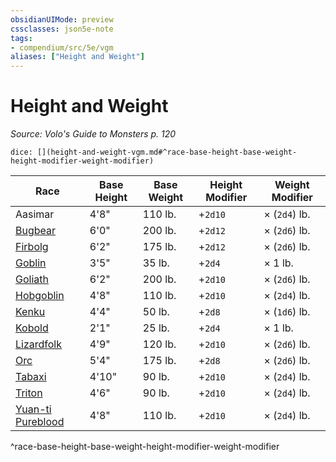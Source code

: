 ```yaml
---
obsidianUIMode: preview
cssclasses: json5e-note
tags:
- compendium/src/5e/vgm
aliases: ["Height and Weight"]
---
```

# Height and Weight
*Source: Volo's Guide to Monsters p. 120* 

`dice: [](height-and-weight-vgm.md#^race-base-height-base-weight-height-modifier-weight-modifier)`

| Race | Base Height | Base Weight | Height Modifier | Weight Modifier |
|------|-------------|-------------|-----------------|-----------------|
| Aasimar | 4'8" | 110 lb. | +`2d10` | × (`2d4`) lb. |
| [Bugbear](z_compendium/races/bugbear-mpmm.md) | 6'0" | 200 lb. | +`2d12` | × (`2d6`) lb. |
| [Firbolg](z_compendium/races/firbolg-mpmm.md) | 6'2" | 175 lb. | +`2d12` | × (`2d6`) lb. |
| [Goblin](z_compendium/races/goblin-mpmm.md) | 3'5" | 35 lb. | +`2d4` | × 1 lb. |
| [Goliath](z_compendium/races/goliath-mpmm.md) | 6'2" | 200 lb. | +`2d10` | × (`2d6`) lb. |
| [Hobgoblin](z_compendium/races/hobgoblin-mpmm.md) | 4'8" | 110 lb. | +`2d10` | × (`2d4`) lb. |
| [Kenku](z_compendium/races/kenku-mpmm.md) | 4'4" | 50 lb. | +`2d8` | × (`1d6`) lb. |
| [Kobold](z_compendium/races/kobold-mpmm.md) | 2'1" | 25 lb. | +`2d4` | × 1 lb. |
| [Lizardfolk](z_compendium/races/lizardfolk-mpmm.md) | 4'9" | 120 lb. | +`2d10` | × (`2d6`) lb. |
| [Orc](z_compendium/races/orc-mpmm.md) | 5'4" | 175 lb. | +`2d8` | × (`2d6`) lb. |
| [Tabaxi](z_compendium/races/tabaxi-mpmm.md) | 4'10" | 90 lb. | +`2d10` | × (`2d4`) lb. |
| [Triton](z_compendium/races/triton-mpmm.md) | 4'6" | 90 lb. | +`2d10` | × (`2d4`) lb. |
| [Yuan-ti Pureblood](z_compendium/races/yuan-ti-mpmm.md) | 4'8" | 110 lb. | +`2d10` | × (`2d4`) lb. |
^race-base-height-base-weight-height-modifier-weight-modifier